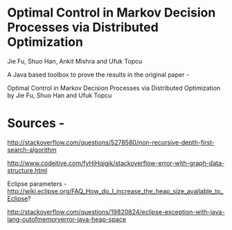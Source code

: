 # Optimal Control in Markov Decision Processes via Distributed Optimization
Jie Fu, Shuo Han, Ankit Mishra and Ufuk Topcu


A Java based toolbox to prove the results in the original paper -

Optimal Control in Markov Decision Processes via Distributed Optimization by
Jie Fu, Shuo Han and Ufuk Topcu


# Sources - 
http://stackoverflow.com/questions/5278580/non-recursive-depth-first-search-algorithm

http://www.codeitive.com/fyHiHqjgjk/stackoverflow-error-with-graph-data-structure.html

Eclipse parameters - 
http://wiki.eclipse.org/FAQ_How_do_I_increase_the_heap_size_available_to_Eclipse?

http://stackoverflow.com/questions/19820824/eclipse-exception-with-java-lang-outofmemoryerror-java-heap-space
